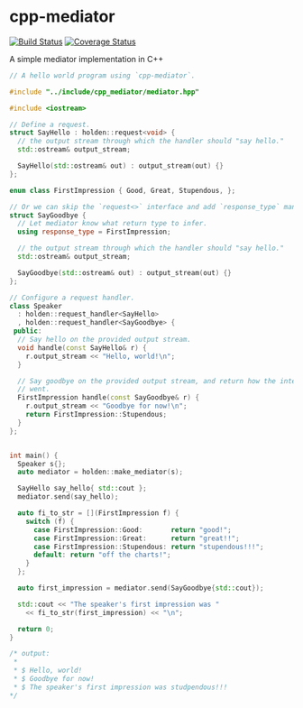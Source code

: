 # cpp-mediator
[![Build Status](https://travis-ci.org/nolanholden/cpp-mediator.svg?branch=master)](https://travis-ci.org/nolanholden/cpp-mediator)
[![Coverage Status](https://coveralls.io/repos/github/nolanholden/cpp-mediator/badge.svg?branch=master)](https://coveralls.io/github/nolanholden/cpp-mediator?branch=master)

A simple mediator implementation in C++ 


```c++
// A hello world program using `cpp-mediator`.

#include "../include/cpp_mediator/mediator.hpp"

#include <iostream>

// Define a request.
struct SayHello : holden::request<void> {
  // the output stream through which the handler should "say hello."
  std::ostream& output_stream;

  SayHello(std::ostream& out) : output_stream(out) {}
};

enum class FirstImpression { Good, Great, Stupendous, };

// Or we can skip the `request<>` interface and add `response_type` manually.
struct SayGoodbye {
  // Let mediator know what return type to infer.
  using response_type = FirstImpression;

  // the output stream through which the handler should "say hello."
  std::ostream& output_stream;

  SayGoodbye(std::ostream& out) : output_stream(out) {}
};

// Configure a request handler.
class Speaker
  : holden::request_handler<SayHello>
  , holden::request_handler<SayGoodbye> {
 public:
  // Say hello on the provided output stream.
  void handle(const SayHello& r) {
    r.output_stream << "Hello, world!\n";
  }

  // Say goodbye on the provided output stream, and return how the interaction 
  // went.
  FirstImpression handle(const SayGoodbye& r) {
    r.output_stream << "Goodbye for now!\n";
    return FirstImpression::Stupendous;
  }
};


int main() {
  Speaker s{};
  auto mediator = holden::make_mediator(s);

  SayHello say_hello{ std::cout };
  mediator.send(say_hello);

  auto fi_to_str = [](FirstImpression f) {
    switch (f) {
      case FirstImpression::Good:       return "good!";
      case FirstImpression::Great:      return "great!!";
      case FirstImpression::Stupendous: return "stupendous!!!";
      default: return "off the charts!";
    }
  };

  auto first_impression = mediator.send(SayGoodbye{std::cout});

  std::cout << "The speaker's first impression was "
    << fi_to_str(first_impression) << "\n";

  return 0;
}

/* output:
 *
 * $ Hello, world!
 * $ Goodbye for now!
 * $ The speaker's first impression was studpendous!!!
*/

```
